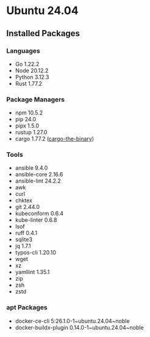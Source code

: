 # Ubuntu 24.04

## Installed Packages

### Languages

- Go 1.22.2
- Node 20.12.2
- Python 3.12.3
- Rust 1.77.2

### Package Managers

- npm 10.5.2
- pip 24.0
- pipx 1.5.0
- rustup 1.27.0
- cargo 1.77.2 ([cargo-the-binary](https://github.com/rust-lang/cargo/blob/master/src/cargo/version.rs))

### Tools

- ansible 9.4.0
- ansible-core 2.16.6
- ansible-lint 24.2.2
- awk
- curl
- chktex
- git 2.44.0
- kubeconform 0.6.4
- kube-linter 0.6.8
- lsof
- ruff 0.4.1
- sqlite3
- jq 1.7.1
- typos-cli 1.20.10
- wget
- xz
- yamllint 1.35.1
- zip
- zsh
- zstd

### apt Packages

- docker-ce-cli 5:26.1.0-1\~ubuntu.24.04\~noble
- docker-buildx-plugin 0.14.0-1\~ubuntu.24.04\~noble
